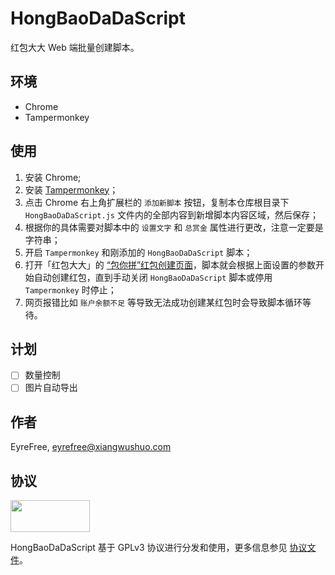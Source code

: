 # HongBaoDaDaScript

红包大大 Web 端批量创建脚本。

## 环境

- Chrome
- Tampermonkey

## 使用

1. 安装 Chrome;
2. 安装 [Tampermonkey](https://chrome.google.com/webstore/detail/tampermonkey/dhdgffkkebhmkfjojejmpbldmpobfkfo?hl=zh-CN)；
3. 点击 Chrome 右上角扩展栏的 `添加新脚本` 按钮，复制本仓库根目录下 `HongBaoDaDaScript.js` 文件内的全部内容到新增脚本内容区域，然后保存；
4. 根据你的具体需要对脚本中的 `设置文字` 和 `总赏金` 属性进行更改，注意一定要是字符串；
5. 开启 `Tampermonkey` 和刚添加的 `HongBaoDaDaScript` 脚本；
6. 打开「红包大大」的 [“包你拼”红包创建页面](http://pc.hongbaodada.com/bao/My_redPack.html)，脚本就会根据上面设置的参数开始自动创建红包，直到手动关闭 `HongBaoDaDaScript` 脚本或停用 `Tampermonkey` 时停止；
7. 网页报错比如 `账户余额不足` 等导致无法成功创建某红包时会导致脚本循环等待。

## 计划

- [ ] 数量控制   
- [ ] 图片自动导出   

## 作者

EyreFree, eyrefree@xiangwushuo.com

## 协议

<img src='https://www.gnu.org/graphics/gplv3-127x51.png' width='127' height='51'/>

HongBaoDaDaScript 基于 GPLv3 协议进行分发和使用，更多信息参见 [协议文件](/LICENSE)。
